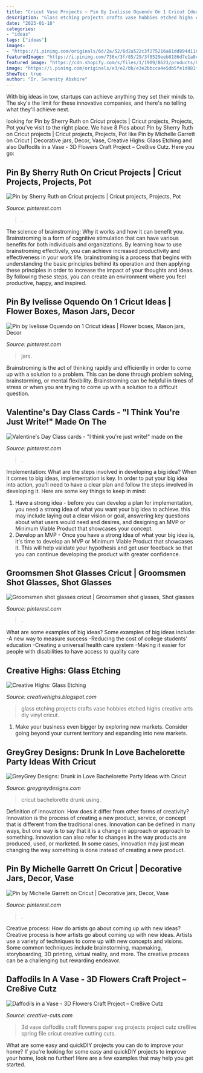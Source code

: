```yaml
---
title: "Cricut Vase Projects ~ Pin By Ivelisse Oquendo On 1 Cricut Ideas"
description: "Glass etching projects crafts vase hobbies etched highs creative arts diy vinyl cricut"
date: "2023-01-18"
categories:
- "ideas"
tags: ["ideas"]
images:
- "https://i.pinimg.com/originals/6d/2a/52/6d2a522c3f275216a81dd894d116192e.jpg"
featuredImage: "https://i.pinimg.com/736x/3f/85/29/3f8529eeb8186d7e1a8c867043d2f4b8.jpg"
featured_image: "https://cdn.shopify.com/s/files/1/1909/8621/products/Cre8ive-Cutz-Daffodils-in-a-Vase-3D-SVG-Cutting-File_580x.jpg?v=1492287078"
image: "https://i.pinimg.com/originals/e3/e2/bb/e3e2bbcca4e5db5fe1d081f4865b779b.jpg"
ShowToc: true
author: "Dr. Serenity Abshire"
---
```



With big ideas in tow, startups can achieve anything they set their minds to. The sky's the limit for these innovative companies, and there's no telling what they'll achieve next.

	

		
looking for Pin by Sherry Ruth on Cricut projects | Cricut projects, Projects, Pot you've visit to the right place. We have 8 Pics about Pin by Sherry Ruth on Cricut projects | Cricut projects, Projects, Pot like Pin by Michelle Garrett on Cricut | Decorative jars, Decor, Vase, Creative Highs: Glass Etching and also Daffodils in a Vase - 3D Flowers Craft Project – Cre8ive Cutz. Here you go:
		
    
## Pin By Sherry Ruth On Cricut Projects | Cricut Projects, Projects, Pot

<img loading=lazy src="https://i.pinimg.com/736x/54/36/a7/5436a717609f6f3be4a94b36b6c3b05c.jpg" onerror="this.onerror=null;this.src='https://tse3.mm.bing.net/th?id=OIP.Q6eT2P0rTiQdhHDP97YxdAHaGA&amp;pid=15.1';" alt="Pin by Sherry Ruth on Cricut projects | Cricut projects, Projects, Pot">

_Source: pinterest.com_

>. 

	

The science of brainstroming: Why it works and how it can benefit you.
Brainstroming is a form of cognitive stimulation that can have various benefits for both individuals and organizations. By learning how to use brainstroming effectively, you can achieve increased productivity and effectiveness in your work life. brainstroming is a process that begins with understanding the basic principles behind its operation and then applying these principles in order to increase the impact of your thoughts and ideas. By following these steps, you can create an environment where you feel productive, happy, and inspired.

    
## Pin By Ivelisse Oquendo On 1 Cricut Ideas | Flower Boxes, Mason Jars, Decor

<img loading=lazy src="https://i.pinimg.com/originals/d7/63/8b/d7638b1f0569a02c902b7c31c69ee0b4.jpg" onerror="this.onerror=null;this.src='https://tse4.mm.bing.net/th?id=OIP.lAjQox5nV5UVe9dNxymFxQHaJ8&amp;pid=15.1';" alt="Pin by Ivelisse Oquendo on 1 Cricut ideas | Flower boxes, Mason jars, Decor">

_Source: pinterest.com_

>jars. 

	

Brainstroming is the act of thinking rapidly and efficiently in order to come up with a solution to a problem. This can be done through problem solving, brainstorming, or mental flexibility. Brainstroming can be helpful in times of stress or when you are trying to come up with a solution to a difficult question.

    
## Valentine&#039;s Day Class Cards - &quot;I Think You&#039;re Just Write!&quot; Made On The

<img loading=lazy src="https://i.pinimg.com/originals/6d/2a/52/6d2a522c3f275216a81dd894d116192e.jpg" onerror="this.onerror=null;this.src='https://tse4.mm.bing.net/th?id=OIP.mVi9HtBvaFsMXjJdeBnRMAHaFj&amp;pid=15.1';" alt="Valentine&#039;s Day Class cards - &quot;I think you&#039;re just write!&quot; made on the">

_Source: pinterest.com_

>. 

	

Implementation: What are the steps involved in developing a big idea?
When it comes to big ideas, implementation is key. In order to put your big idea into action, you'll need to have a clear plan and follow the steps involved in developing it. Here are some key things to keep in mind: 
1. Have a strong idea - before you can develop a plan for implementation, you need a strong idea of what you want your big idea to achieve. this may include laying out a clear vision or goal, answering key questions about what users would need and desires, and designing an MVP or Minimum Viable Product that showcases your concept. 
2. Develop an MVP - Once you have a strong idea of what your big idea is, it's time to develop an MVP or Minimum Viable Product that showcases it. This will help validate your hypothesis and get user feedback so that you can continue developing the product with greater confidence.

    
## Groomsmen Shot Glasses Cricut | Groomsmen Shot Glasses, Shot Glasses

<img loading=lazy src="https://i.pinimg.com/736x/3f/85/29/3f8529eeb8186d7e1a8c867043d2f4b8.jpg" onerror="this.onerror=null;this.src='https://tse3.mm.bing.net/th?id=OIP.ILJ25H0Ewl0niZSz2mm8XQHaFj&amp;pid=15.1';" alt="Groomsmen shot glasses cricut | Groomsmen shot glasses, Shot glasses">

_Source: pinterest.com_

>. 

	

What are some examples of big ideas?
Some examples of big ideas include: 
-A new way to measure success 
-Reducing the cost of college students' education 
-Creating a universal health care system
-Making it easier for people with disabilities to have access to quality care

    
## Creative Highs: Glass Etching

<img loading=lazy src="https://lh3.googleusercontent.com/-Ht3Ur8veQVY/TwUxu43CDPI/AAAAAAAACqE/uQ6eEBqY94s/s1600/DSC00338.JPG" onerror="this.onerror=null;this.src='https://tse1.mm.bing.net/th?id=OIP.Mv2eCoF085TLRyDvLA7cyQHaJ4&amp;pid=15.1';" alt="Creative Highs: Glass Etching">

_Source: creativehighs.blogspot.com_

>glass etching projects crafts vase hobbies etched highs creative arts diy vinyl cricut. 

	

1. Make your business even bigger by exploring new markets. Consider going beyond your current territory and expanding into new markets.

    
## GreyGrey Designs: Drunk In Love Bachelorette Party Ideas With Cricut

<img loading=lazy src="https://4.bp.blogspot.com/-MtYkNMYCbU4/WRxeh1k3GlI/AAAAAAABC58/k_OAzewKqZAdgv53Bht6XmzAFFeVTYYygCLcB/s1600/DSC_1052.JPG" onerror="this.onerror=null;this.src='https://tse1.mm.bing.net/th?id=OIP.uKkotBEB7lqXbBcGd30DwgHaE8&amp;pid=15.1';" alt="GreyGrey Designs: Drunk in Love Bachelorette Party Ideas with Cricut">

_Source: greygreydesigns.com_

>cricut bachelorette drunk using. 

	

Definition of innovation: How does it differ from other forms of creativity?
Innovation is the process of creating a new product, service, or concept that is different from the traditional ones. Innovation can be defined in many ways, but one way is to say that it is a change in approach or approach to something. Innovation can also refer to changes in the way products are produced, used, or marketed. In some cases, innovation may just mean changing the way something is done instead of creating a new product.

    
## Pin By Michelle Garrett On Cricut | Decorative Jars, Decor, Vase

<img loading=lazy src="https://i.pinimg.com/originals/e3/e2/bb/e3e2bbcca4e5db5fe1d081f4865b779b.jpg" onerror="this.onerror=null;this.src='https://tse3.mm.bing.net/th?id=OIP.QdEYMgGxqM7k1_R4oq9BEwHaJ4&amp;pid=15.1';" alt="Pin by Michelle Garrett on Cricut | Decorative jars, Decor, Vase">

_Source: pinterest.com_

>. 

	

Creative process: How do artists go about coming up with new ideas?
Creative process is how artists go about coming up with new ideas. Artists use a variety of techniques to come up with new concepts and visions. Some common techniques include brainstorming, mapmaking, storyboarding, 3D printing, virtual reality, and more. The creative process can be a challenging but rewarding endeavor.

    
## Daffodils In A Vase - 3D Flowers Craft Project – Cre8ive Cutz

<img loading=lazy src="https://cdn.shopify.com/s/files/1/1909/8621/products/Cre8ive-Cutz-Daffodils-in-a-Vase-3D-SVG-Cutting-File_580x.jpg?v=1492287078" onerror="this.onerror=null;this.src='https://tse1.mm.bing.net/th?id=OIP.s-nid-QDv8WgcB-vssqFCgHaHa&amp;pid=15.1';" alt="Daffodils in a Vase - 3D Flowers Craft Project – Cre8ive Cutz">

_Source: creative-cuts.com_

>3d vase daffodils craft flowers paper svg projects project cutz cre8ive spring file cricut creative cutting cuts. 

	

What are some easy and quickDIY projects you can do to improve your home?
If you're looking for some easy and quickDIY projects to improve your home, look no further! Here are a few examples that may help you get started.

